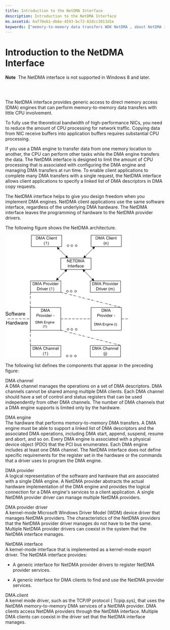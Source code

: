 ```yaml
---
title: Introduction to the NetDMA Interface
description: Introduction to the NetDMA Interface
ms.assetid: 6af70eb1-db6e-4593-bc72-82dcc3013d1e
keywords: ["memory-to-memory data transfers WDK NetDMA , about NetDMA interface", "data transfers WDK NetDMA , about NetDMA interface", "transferring data WDK NetDMA , about NetDMA interface", "NetDMA WDK networking , about NetDMA interface", "copying data with low CPU pr"]
---
```


# Introduction to the NetDMA Interface


**Note**  The NetDMA interface is not supported in Windows 8 and later.

 

## <a href="" id="ddk-introduction-to-the-netdma-interface-ng"></a>


The NetDMA interface provides generic access to direct memory access (DMA) engines that can perform memory-to-memory data transfers with little CPU involvement.

To fully use the theoretical bandwidth of high-performance NICs, you need to reduce the amount of CPU processing for network traffic. Copying data from NIC receive buffers into application buffers requires substantial CPU processing.

If you use a DMA engine to transfer data from one memory location to another, the CPU can perform other tasks while the DMA engine transfers the data. The NetDMA interface is designed to limit the amount of CPU processing that is associated with configuring the DMA engine and managing DMA transfers at run time. To enable client applications to complete many DMA transfers with a single request, the NetDMA interface allows client applications to specify a linked list of DMA descriptors in DMA copy requests.

The NetDMA interface helps to give you design freedom when you implement DMA engines. NetDMA client applications use the same software interface, regardless of the underlying DMA hardware. The NetDMA interface leaves the programming of hardware to the NetDMA provider drivers.

The following figure shows the NetDMA architecture.

![diagram illustrating the netdma architecture](images/netdmastack.png)

The following list defines the components that appear in the preceding figure:

<a href="" id="dma-channel"></a>DMA channel  
A DMA channel manages the operations on a set of DMA descriptors. DMA channels cannot be shared among multiple DMA clients. Each DMA channel should have a set of control and status registers that can be used independently from other DMA channels. The number of DMA channels that a DMA engine supports is limited only by the hardware.

<a href="" id="dma-engine"></a>DMA engine  
The hardware that performs memory-to-memory DMA transfers. A DMA engine must be able to support a linked list of DMA descriptors and the associated DMA operations, including DMA start, append, suspend, resume and abort, and so on. Every DMA engine is associated with a physical device object (PDO) that the PCI bus enumerates. Each DMA engine includes at least one DMA channel. The NetDMA interface does not define specific requirements for the register set in the hardware or the commands that a driver uses to program the DMA engine.

<a href="" id="dma-provider"></a>DMA provider  
A logical representation of the software and hardware that are associated with a single DMA engine. A NetDMA provider abstracts the actual hardware implementation of the DMA engine and provides the logical connection for a DMA engine's services to a client application. A single NetDMA provider driver can manage multiple NetDMA providers.

<a href="" id="dma-provider-driver"></a>DMA provider driver  
A kernel-mode Microsoft Windows Driver Model (WDM) device driver that manages NetDMA providers. The characteristics of the NetDMA providers that the NetDMA provider driver manages do not have to be the same. Multiple NetDMA provider drivers can coexist in the system that the NetDMA interface manages.

<a href="" id="netdma-interface"></a>NetDMA interface  
A kernel-mode interface that is implemented as a kernel-mode export driver. The NetDMA interface provides:

-   A generic interface for NetDMA provider drivers to register NetDMA provider services.

-   A generic interface for DMA clients to find and use the NetDMA provider services.

<a href="" id="dma-client"></a>DMA.client  
A kernel mode driver, such as the TCP/IP protocol ( Tcpip.sys), that uses the NetDMA memory-to-memory DMA services of a NetDMA provider. DMA clients access NetDMA providers through the NetDMA interface. Multiple DMA clients can coexist in the driver set that the NetDMA interface manages.

 

 






